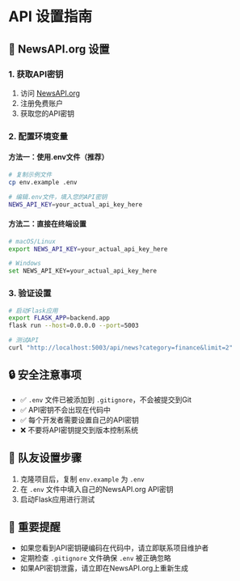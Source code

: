 # API 设置指南

## 🔑 NewsAPI.org 设置

### 1. 获取API密钥
1. 访问 [NewsAPI.org](https://newsapi.org/)
2. 注册免费账户
3. 获取您的API密钥

### 2. 配置环境变量

#### 方法一：使用.env文件（推荐）
```bash
# 复制示例文件
cp env.example .env

# 编辑.env文件，填入您的API密钥
NEWS_API_KEY=your_actual_api_key_here
```

#### 方法二：直接在终端设置
```bash
# macOS/Linux
export NEWS_API_KEY=your_actual_api_key_here

# Windows
set NEWS_API_KEY=your_actual_api_key_here
```

### 3. 验证设置
```bash
# 启动Flask应用
export FLASK_APP=backend.app
flask run --host=0.0.0.0 --port=5003

# 测试API
curl "http://localhost:5003/api/news?category=finance&limit=2"
```

## 🔒 安全注意事项

- ✅ `.env` 文件已被添加到 `.gitignore`，不会被提交到Git
- ✅ API密钥不会出现在代码中
- ✅ 每个开发者需要设置自己的API密钥
- ❌ 不要将API密钥提交到版本控制系统

## 📝 队友设置步骤

1. 克隆项目后，复制 `env.example` 为 `.env`
2. 在 `.env` 文件中填入自己的NewsAPI.org API密钥
3. 启动Flask应用进行测试

## 🚨 重要提醒

- 如果您看到API密钥硬编码在代码中，请立即联系项目维护者
- 定期检查 `.gitignore` 文件确保 `.env` 被正确忽略
- 如果API密钥泄露，请立即在NewsAPI.org上重新生成 